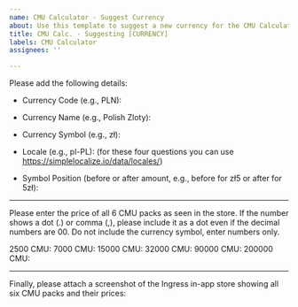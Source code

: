 ```yaml
---
name: CMU Calculator - Suggest Currency
about: Use this template to suggest a new currency for the CMU Calculator
title: CMU Calc. - Suggesting [CURRENCY]
labels: CMU Calculator
assignees: ''

---
```


Please add the following details:

- Currency Code (e.g., PLN):
- Currency Name (e.g., Polish Zloty):
- Currency Symbol (e.g., zł):
- Locale (e.g., pl-PL):
(for these four questions you can use https://simplelocalize.io/data/locales/)

- Symbol Position (before or after amount, e.g., before for zł5 or after for 5zł):

---

Please enter the price of all 6 CMU packs as seen in the store. If the number shows a dot (.) or comma (,), please include it as a dot even if the decimal numbers are 00. Do not include the currency symbol, enter numbers only.

2500 CMU:
7000 CMU:
15000 CMU:
32000 CMU:
90000 CMU:
200000 CMU:

---

Finally, please attach a screenshot of the Ingress in-app store showing all six CMU packs and their prices:
